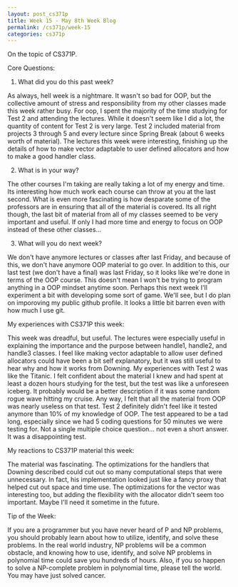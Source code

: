 ```yaml
---
layout: post_cs371p
title: Week 15 - May 8th Week Blog
permalink: /cs371p/week-15
categories: cs371p
---
```


On the topic of CS371P.

Core Questions:

1. What did you do this past week?

As always, hell week is a nightmare. It wasn't so bad for OOP, but the collective amount of stress and responsibility from my other classes made this week rather busy. For oop, I spent the majority of the time studying for Test 2 and attending the lectures. While it doesn't seem like I did a lot, the quantity of content for Test 2 is very large. Test 2 included material from projects 3 through 5 and every lecture since Spring Break (about 6 weeks worth of material). The lectures this week were interesting, finishing up the details of how to make vector adaptable to user defined allocators and how to make a good handler class.

2. What is in your way?

The other courses I'm taking are really taking a lot of my energy and time. Its interesting how much work each course can throw at you at the last second. What is even more fascinating is how desparate some of the professors are in ensuring that all of the material is covered. Its all right though, the last bit of material from all of my classes seemed to be very important and useful. If only I had more time and energy to focus on OOP instead of these other classes...

3. What will you do next week?

We don't have anymore lectures or classes after last Friday, and because of this, we don't have anymore OOP material to go over. In addition to this, our last test (we don't have a final) was last Friday, so it looks like we're done in terms of the OOP course. This doesn't mean I won't be trying to program anything in a OOP mindset anytime soon. Perhaps this next week I'll experiment a bit with developing some sort of game. We'll see, but I do plan on imporoving my public github profile. It looks a little bit barren even with how much I use git.

My experiences with CS371P this week:

This week was dreadful, but useful. The lectures were especially useful in explaining the importance and the purpose between handle1, handle2, and handle3 classes. I feel like making vector adaptable to allow user defined allocators could have been a bit self explanatory, but it was still useful to hear why and how it works from Downing. My experiences with Test 2 was like the Titanic. I felt confident about the material I knew and had spent at least a dozen hours studying for the test, but the test was like a unforeseen iceberg. It probably would be a better description if it was some random rogue wave hitting my cruise. Any way, I felt that all the material from OOP was nearly useless on that test. Test 2 definitely didn't feel like it tested anymore than 10% of my knowledge of OOP. The test appeared to be a tad long, especially since we had 5 coding questions for 50 minutes we were testing for. Not a single multiple choice question... not even a short answer. It was a disappointing test.

My reactions to CS371P material this week:

The material was fascinating. The optimizations for the handlers that Downing described could cut out so many computational steps that were unnecessary. In fact, his implementation looked just like a fancy proxy that helped cut out space and time use. The optimizations for the vector was interesting too, but adding the flexibility with the allocator didn't seem too important. Maybe I'll need it sometime in the future.

Tip of the Week:

If you are a programmer but you have never heard of P and NP problems, you should probably learn about how to utilize, identify, and solve these problems. In the real world industry, NP problems will be a common obstacle, and knowing how to use, identify, and solve NP problems in polynomial time could save you hundreds of hours. Also, if you so happen to solve a NP-complete problem in polynomial time, please tell the world. You may have just solved cancer.
